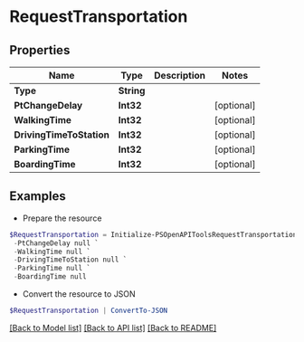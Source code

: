 # RequestTransportation
## Properties

Name | Type | Description | Notes
------------ | ------------- | ------------- | -------------
**Type** | **String** |  | 
**PtChangeDelay** | **Int32** |  | [optional] 
**WalkingTime** | **Int32** |  | [optional] 
**DrivingTimeToStation** | **Int32** |  | [optional] 
**ParkingTime** | **Int32** |  | [optional] 
**BoardingTime** | **Int32** |  | [optional] 

## Examples

- Prepare the resource
```powershell
$RequestTransportation = Initialize-PSOpenAPIToolsRequestTransportation  -Type null `
 -PtChangeDelay null `
 -WalkingTime null `
 -DrivingTimeToStation null `
 -ParkingTime null `
 -BoardingTime null
```

- Convert the resource to JSON
```powershell
$RequestTransportation | ConvertTo-JSON
```

[[Back to Model list]](../README.md#documentation-for-models) [[Back to API list]](../README.md#documentation-for-api-endpoints) [[Back to README]](../README.md)

